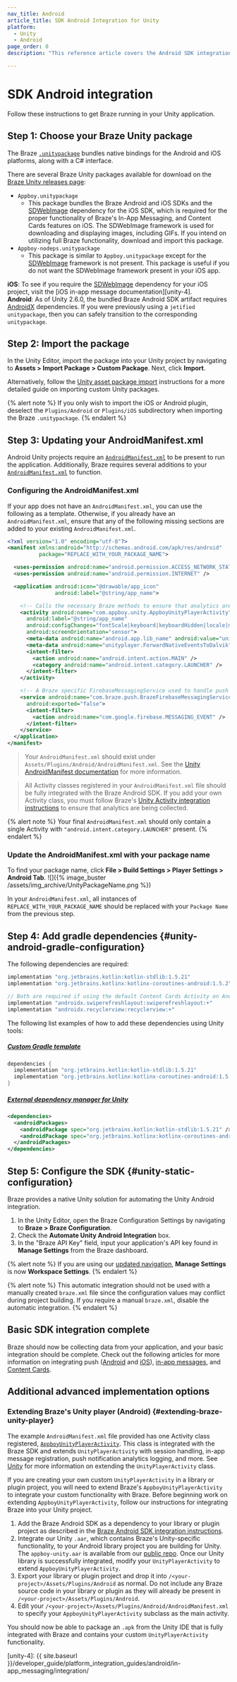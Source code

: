 ```yaml
---
nav_title: Android
article_title: SDK Android Integration for Unity
platform: 
  - Unity
  - Android
page_order: 0
description: "This reference article covers the Android SDK integration for the Unity platform."

---
```


# SDK Android integration

Follow these instructions to get Braze running in your Unity application.

## Step 1: Choose your Braze Unity package

The Braze [`.unitypackage`][41] bundles native bindings for the Android and iOS platforms, along with a C# interface.

There are several Braze Unity packages available for download on the [Braze Unity releases page][42]:
 
- `Appboy.unitypackage`
    - This package bundles the Braze Android and iOS SDKs and the [SDWebImage][unity-1] dependency for the iOS SDK, which is required for the proper functionality of Braze's In-App Messaging, and Content Cards features on iOS. The SDWebImage framework is used for downloading and displaying images, including GIFs. If you intend on utilizing full Braze functionality, download and import this package.
- `Appboy-nodeps.unitypackage`
    - This package is similar to `Appboy.unitypackage` except for the [SDWebImage][unity-1] framework is not present. This package is useful if you do not want the SDWebImage framework present in your iOS app.

**iOS**: To see if you require the [SDWebImage][unity-1] dependency for your iOS project, visit the [iOS in-app message documentation][unity-4].<br>
**Android**: As of Unity 2.6.0, the bundled Braze Android SDK artifact requires  [AndroidX][unity-3] dependencies. If you were previously using a `jetified unitypackage`, then you can safely transition to the corresponding `unitypackage`.

## Step 2: Import the package

In the Unity Editor, import the package into your Unity project by navigating to **Assets > Import Package > Custom Package**. Next, click **Import**.

Alternatively, follow the [Unity asset package import][41] instructions for a more detailed guide on importing custom Unity packages. 

{% alert note %}
If you only wish to import the iOS or Android plugin, deselect the `Plugins/Android` or `Plugins/iOS` subdirectory when importing the Braze `.unitypackage`.
{% endalert %}

## Step 3: Updating your AndroidManifest.xml

Android Unity projects require an [`AndroidManifest.xml`](https://docs.unity3d.com/Manual/android-manifest.html) to be present to run the application. Additionally, Braze requires several additions to your [`AndroidManifest.xml`](https://docs.unity3d.com/Manual/android-manifest.html) to function.

### Configuring the AndroidManifest.xml

If your app does not have an `AndroidManifest.xml`, you can use the following as a template. Otherwise, if you already have an `AndroidManifest.xml`, ensure that any of the following missing sections are added to your existing `AndroidManifest.xml`.

```xml
<?xml version="1.0" encoding="utf-8"?>
<manifest xmlns:android="http://schemas.android.com/apk/res/android"
          package="REPLACE_WITH_YOUR_PACKAGE_NAME">

  <uses-permission android:name="android.permission.ACCESS_NETWORK_STATE" />
  <uses-permission android:name="android.permission.INTERNET" />

  <application android:icon="@drawable/app_icon" 
               android:label="@string/app_name">

    <!-- Calls the necessary Braze methods to ensure that analytics are collected and that push notifications are properly forwarded to the Unity application. -->
    <activity android:name="com.appboy.unity.AppboyUnityPlayerActivity" 
      android:label="@string/app_name" 
      android:configChanges="fontScale|keyboard|keyboardHidden|locale|mnc|mcc|navigation|orientation|screenLayout|screenSize|smallestScreenSize|uiMode|touchscreen" 
      android:screenOrientation="sensor">
      <meta-data android:name="android.app.lib_name" android:value="unity" />
      <meta-data android:name="unityplayer.ForwardNativeEventsToDalvik" android:value="true" />
      <intent-filter>
        <action android:name="android.intent.action.MAIN" />
        <category android:name="android.intent.category.LAUNCHER" />
      </intent-filter>
    </activity>

    <!-- A Braze specific FirebaseMessagingService used to handle push notifications. -->
    <service android:name="com.braze.push.BrazeFirebaseMessagingService"
      android:exported="false">
      <intent-filter>
        <action android:name="com.google.firebase.MESSAGING_EVENT" />
      </intent-filter>
    </service>
  </application>
</manifest>
```

> Your `AndroidManifest.xml` should exist under `Assets/Plugins/Android/AndroidManifest.xml`. See the [Unity AndroidManifest documentation](https://docs.unity3d.com/Manual/android-manifest.html) for more information.

> All Activity classes registered in your `AndroidManifest.xml` file should be fully integrated with the Braze Android SDK. If you add your own Activity class, you must follow Braze's [Unity Activity integration instructions](#extending-braze-unity-player) to ensure that analytics are being collected.

{% alert note %}
Your final `AndroidManifest.xml` should only contain a single Activity with `"android.intent.category.LAUNCHER"` present.
{% endalert %}

### Update the AndroidManifest.xml with your package name

To find your package name, click **File > Build Settings > Player Settings > Android Tab**.
![]({% image_buster /assets/img_archive/UnityPackageName.png %})

In your `AndroidManifest.xml`, all instances of `REPLACE_WITH_YOUR_PACKAGE_NAME` should be replaced with your `Package Name` from the previous step.

## Step 4: Add gradle dependencies {#unity-android-gradle-configuration}

The following dependencies are required:

```groovy
implementation "org.jetbrains.kotlin:kotlin-stdlib:1.5.21"
implementation "org.jetbrains.kotlinx:kotlinx-coroutines-android:1.5.2"

// Both are required if using the default Content Cards Activity on Android
implementation "androidx.swiperefreshlayout:swiperefreshlayout:+"
implementation "androidx.recyclerview:recyclerview:+"
```

The following list examples of how to add these dependencies using Unity tools:

##### [Custom Gradle template](https://docs.unity3d.com/Manual/android-gradle-overview.html)

```groovy
dependencies {
  implementation "org.jetbrains.kotlin:kotlin-stdlib:1.5.21"
  implementation "org.jetbrains.kotlinx:kotlinx-coroutines-android:1.5.2"
}
```
##### [External dependency manager for Unity](https://github.com/googlesamples/unity-jar-resolver)

```xml
<dependencies>
  <androidPackages>
    <androidPackage spec="org.jetbrains.kotlin:kotlin-stdlib:1.5.21" />
    <androidPackage spec="org.jetbrains.kotlinx:kotlinx-coroutines-android:1.5.2" />
  </androidPackages>
</dependencies>
```

## Step 5: Configure the SDK {#unity-static-configuration}

Braze provides a native Unity solution for automating the Unity Android integration. 

1. In the Unity Editor, open the Braze Configuration Settings by navigating to **Braze > Braze Configuration**.
2. Check the **Automate Unity Android Integration** box.
3. In the "Braze API Key" field, input your application's API key found in **Manage Settings** from the Braze dashboard.

{% alert note %}
If you are using our [updated navigation]({{site.baseurl}}/navigation/), **Manage Settings** is now **Workspace Settings**.
{% endalert %}

{% alert note %}
This automatic integration should not be used with a manually created `braze.xml` file since the configuration values may conflict during project building. If you require a manual `braze.xml`, disable the automatic integration.
{% endalert %}

## Basic SDK integration complete

Braze should now be collecting data from your application, and your basic integration should be complete. Check out the following articles for more information on integrating push ([Android][53] and [iOS][50]), [in-app messages][34], and [Content Cards][40].

## Additional advanced implementation options

### Extending Braze's Unity player (Android) {#extending-braze-unity-player}

The example `AndroidManifest.xml` file provided has one Activity class registered, [`AppboyUnityPlayerActivity`](https://github.com/Appboy/appboy-android-sdk/blob/e67e09f785adeff075a5d7710e79f41ed3676a6a/android-sdk-unity/src/main/java/com/appboy/unity/AppboyUnityPlayerActivity.java). This class is integrated with the Braze SDK and extends `UnityPlayerActivity` with session handling, in-app message registration, push notification analytics logging, and more. See [Unity](https://docs.unity3d.com/Manual/AndroidUnityPlayerActivity.html) for more information on extending the `UnityPlayerActivity` class.

If you are creating your own custom `UnityPlayerActivity` in a library or plugin project, you will need to extend Braze's `AppboyUnityPlayerActivity` to integrate your custom functionality with Braze. Before beginning work on extending `AppboyUnityPlayerActivity`, follow our instructions for integrating Braze into your Unity project.
1. Add the Braze Android SDK as a dependency to your library or plugin project as described in the [Braze Android SDK integration instructions]({{site.baseurl}}/developer_guide/platform_integration_guides/android/initial_sdk_setup/android_sdk_integration/).
2. Integrate our Unity `.aar`, which contains Braze's Unity-specific functionality, to your Android library project you are building for Unity. The `appboy-unity.aar` is available from our [public repo](https://github.com/Appboy/appboy-unity-sdk/tree/master/Assets/Plugins/Android). Once our Unity library is successfully integrated, modify your `UnityPlayerActivity` to extend `AppboyUnityPlayerActivity`.
3. Export your library or plugin project and drop it into `/<your-project>/Assets/Plugins/Android` as normal. Do not include any Braze source code in your library or plugin as they will already be present in `/<your-project>/Assets/Plugins/Android`.
4. Edit your `/<your-project>/Assets/Plugins/Android/AndroidManifest.xml` to specify your `AppboyUnityPlayerActivity` subclass as the main activity.

You should now be able to package an `.apk` from the Unity IDE that is fully integrated with Braze and contains your custom `UnityPlayerActivity` functionality.

[5]: #transitioning-from-manual-to-automated-integration
[34]: {{site.baseurl}}/developer_guide/platform_integration_guides/unity/in-app_messaging/
[35]: {{site.baseurl}}/developer_guide/platform_integration_guides/unity/news_feed/
[40]: {{site.baseurl}}/developer_guide/platform_integration_guides/unity/content_cards/
[41]: https://docs.unity3d.com/Manual/AssetPackages.html
[42]: https://github.com/Appboy/appboy-unity-sdk/releases
[50]: {{site.baseurl}}/developer_guide/platform_integration_guides/unity/push_notifications/ios/
[53]: {{site.baseurl}}/developer_guide/platform_integration_guides/unity/push_notifications/android/
[unity-1]: https://github.com/SDWebImage/SDWebImage
[unity-2]: https://firebase.google.com/docs/unity/setup
[unity-3]: https://developer.android.com/jetpack/androidx
[unity-4]: {{ site.baseurl }}/developer_guide/platform_integration_guides/android/in-app_messaging/integration/
